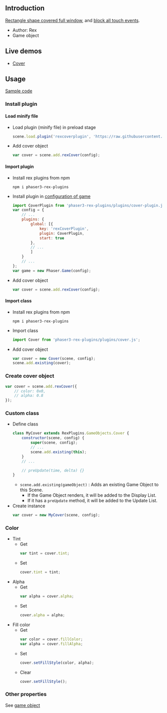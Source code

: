 ## Introduction

[Rectangle shape covered full window](shape-cover.md), and [block all touch events](toucheventstop.md).

- Author: Rex
- Game object

## Live demos

- [Cover](https://codepen.io/rexrainbow/pen/NWvNwwZ)

## Usage

[Sample code](https://github.com/rexrainbow/phaser3-rex-notes/tree/master/examples/cover)

### Install plugin

#### Load minify file

- Load plugin (minify file) in preload stage
    ```javascript
    scene.load.plugin('rexcoverplugin', 'https://raw.githubusercontent.com/rexrainbow/phaser3-rex-notes/master/dist/rexcoverplugin.min.js', true);
    ```
- Add cover object
    ```javascript
    var cover = scene.add.rexCover(config);
    ```

#### Import plugin

- Install rex plugins from npm
    ```
    npm i phaser3-rex-plugins
    ```
- Install plugin in [configuration of game](game.md#configuration)
    ```javascript
    import CoverPlugin from 'phaser3-rex-plugins/plugins/cover-plugin.js';
    var config = {
        // ...
        plugins: {
            global: [{
                key: 'rexCoverPlugin',
                plugin: CoverPlugin,
                start: true
            },
            // ...
            ]
        }
        // ...
    };
    var game = new Phaser.Game(config);
    ```
- Add cover object
    ```javascript
    var cover = scene.add.rexCover(config);
    ```

#### Import class

- Install rex plugins from npm
    ```
    npm i phaser3-rex-plugins
    ```
- Import class
    ```javascript
    import Cover from 'phaser3-rex-plugins/plugins/cover.js';
    ```
- Add cover object
    ```javascript    
    var cover = new Cover(scene, config);
    scene.add.existing(cover);
    ```

### Create cover object

```javascript
var cover = scene.add.rexCover({
    // color: 0x0,
    // alpha: 0.8
});
```

### Custom class

- Define class
    ```javascript
    class MyCover extends RexPlugins.GameObjects.Cover {
        constructor(scene, config) {
            super(scene, config);
            // ...
            scene.add.existing(this);
        }
        // ...

        // preUpdate(time, delta) {}
    }
    ```
    - `scene.add.existing(gameObject)` : Adds an existing Game Object to this Scene.
        - If the Game Object renders, it will be added to the Display List.
        - If it has a `preUpdate` method, it will be added to the Update List.
- Create instance
    ```javascript
    var cover = new MyCover(scene, config);
    ```

### Color

- Tint
    - Get
        ```javascript
        var tint = cover.tint;
        ```
    - Set
        ```javascript
        cover.tint = tint;
        ```
- Alpha
    - Get
        ```javascript
        var alpha = cover.alpha;
        ```
    - Set
        ```javascript
        cover.alpha = alpha;
        ```
- Fill color
    - Get
        ```javascript
        var color = cover.fillColor;
        var alpha = cover.fillAlpha;
        ```
    - Set
        ```javascript
        cover.setFillStyle(color, alpha);
        ```
    - Clear
        ```javascript
        cover.setFillStyle();
        ```

### Other properties

See [game object](gameobject.md)
